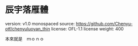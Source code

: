 # 辰宇落雁體

version: v1.0 monospaced
source: https://github.com/Chenyu-otf/chenyuluoyan_thin
license: OFL-1.1 license
weight: 400

本來就是　ｍｏｎｏ